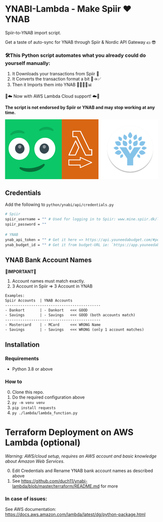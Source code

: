 # YNABI-Lambda - Make Spiir ❤️ YNAB
Spiir-to-YNAB import script. 

Get a taste of auto-sync for YNAB through Spiir & Nordic API Gateway 💵 😎

### 🛠️This Python script automates what you already could do yourself manually:
1. It Downloads your transactions from Spiir 💚 
2. It Converts the transaction format a bit 🛑->✅ 
3. Then it Imports them into YNAB 💙📅🙍💵📊

🧡☁️ Now with AWS Lambda Cloud support! ☁️🧡

**The script is not endorsed by Spiir or YNAB and may stop working at any time.**

<p style="text-align:center;"><img src="extras\ynabi-lambda-logo.png"  width="800" /></p>

## Credentials

Add the following to `python/ynabi/api/credentials.py`

```bash
# Spiir
spiir_username = "" # Used for logging in to Spiir: www.mine.spiir.dk/log-ind
spiir_password = ""

# YNAB
ynab_api_token = "" # Get it here => https://api.youneedabudget.com/#personal-access-tokens
ynab_budget_id = "" # Get it from budget-URL ie: `https://app.youneedabudget.com/YOUR-BUDGET-ID-IS-HERE/budget`
```


## YNAB Bank Account Names

**🛑IMPORTANT🛑**
1. Account names must match exactly. 
2. 3 Account in Spiir => 3 Account in YNAB

```
Examples:
Spiir Accounts  | YNAB Accounts
--------------------------------------------
- Dankort       | - Dankort   <<< GOOD
- Savings       | - Savings   <<< GOOD (both accounts match)
--------------------------------------------
- Mastercard    | - MCard     <<< WRONG Name
- Savings       | - Savings   <<< WRONG (only 1 account matches)

```

## Installation

### Requirements

- Python 3.8 or above

### How to

0. Clone this repo.
1. Do the required configuration above
2. `py -m venv venv`
3. `pip install requests`
4. `py ./lambda/lambda_function.py`



# Terraform Deployment on AWS Lambda (optional)

*Warning: AWS/cloud setup, requires an AWS account and basic knowledge about Amazon Web Services.* 

0. Edit Credentials and Rename YNAB bank account names as described above
1. See https://github.com/duch11/ynabi-lambda/blob/master/terraform/README.md for more

### In case of issues:

See AWS documentation: https://docs.aws.amazon.com/lambda/latest/dg/python-package.html


